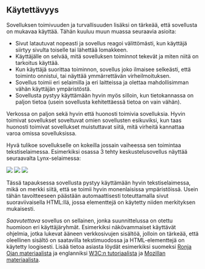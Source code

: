 ## Käytettävyys

Sovelluksen toimivuuden ja turvallisuuden lisäksi on tärkeää, että sovellusta on mukavaa käyttää. Tähän kuuluu muun muassa seuraavia asioita:

* Sivut latautuvat nopeasti ja sovellus reagoi välittömästi, kun käyttäjä siirtyy sivulta toiselle tai lähettää lomakkeen.
* Käyttäjälle on selvää, mitä sovelluksen toiminnot tekevät ja miten niitä on tarkoitus käyttää.
* Kun käyttäjä suorittaa toiminnon, sovellus joko ilmaisee selkeästi, että toiminto onnistui, tai näyttää ymmärrettävän virheilmoituksen.
* Sovellus toimii eri selaimilla ja eri laitteissa ja olettaa mahdollisimman vähän käyttäjän ympäristöstä.
* Sovellusta pystyy käyttämään hyvin myös silloin, kun tietokannassa on paljon tietoa (usein sovellusta kehitettäessä tietoa on vain vähän).

Verkossa on paljon sekä hyvin että huonosti toimivia sovelluksia. Hyvin toimivat sovellukset soveltuvat omien sovellusten esikuviksi, kun taas huonosti toimivat sovellukset muistuttavat siitä, mitä virheitä kannattaa varoa omissa sovelluksissa.

Hyvä tulikoe sovellukselle on kokeilla jossain vaiheessa sen toimintaa tekstiselaimessa. Esimerkiksi osassa 3 tehty keskustelusovellus näyttää seuraavalta Lynx-selaimessa:

<img class="screenshot" src="../assets/osa-4/chat1.png">

<img class="screenshot" src="../assets/osa-4/chat2.png">

<img class="screenshot" src="../assets/osa-4/chat3.png">

Tässä tapauksessa sovellusta pystyy käyttämään hyvin tekstiselaimessa, mikä on merkki siitä, että se toimii hyvin monenlaisissa ympäristöissä. Usein tähän tavoitteeseen päästään automaattisesti toteuttamalla sivut suoraviivaisella HTML:llä, jossa elementtejä on käytetty niiden merkityksen mukaisesti.

_Saavutettava_ sovellus on sellainen, jonka suunnittelussa on otettu huomioon eri käyttäjäryhmät. Esimerkiksi näkövammaiset käyttävät ohjelmia, jotka lukevat ääneen verkkosivujen sisältöä, jolloin on tärkeää, että oleellinen sisältö on saatavilla tekstimuodossa ja HTML-elementtejä on käytetty loogisesti. Lisää tietoa asiasta löydät esimerkiksi suomeksi [Ronja Ojan materiaalista](https://ronjao.github.io/Saavutettavuus/) ja englanniksi [W3C:n tutoriaalista](https://www.w3.org/WAI/tutorials/) ja [Mozillan materiaalista](https://developer.mozilla.org/en-US/docs/Web/Accessibility).